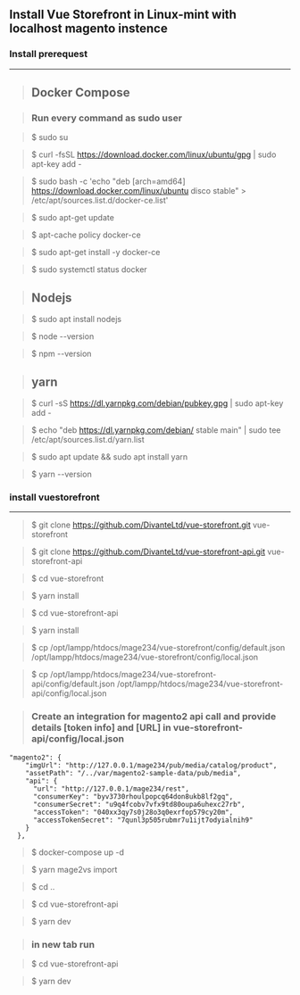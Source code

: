 ## Install Vue Storefront in Linux-mint with localhost magento instence

### Install prerequest
------------
> ## Docker Compose

> ### Run every command as sudo user
    
> $ sudo su

> $ curl -fsSL https://download.docker.com/linux/ubuntu/gpg | sudo apt-key add -

> $ sudo bash -c 'echo "deb [arch=amd64] https://download.docker.com/linux/ubuntu disco stable" > /etc/apt/sources.list.d/docker-ce.list'

> $ sudo apt-get update

> $ apt-cache policy docker-ce

> $ sudo apt-get install -y docker-ce

> $ sudo systemctl status docker
 
> ## Nodejs

> $ sudo apt install nodejs

> $ node --version

> $ npm --version

> ## yarn

> $ curl -sS https://dl.yarnpkg.com/debian/pubkey.gpg | sudo apt-key add -

> $ echo "deb https://dl.yarnpkg.com/debian/ stable main" | sudo tee /etc/apt/sources.list.d/yarn.list

> $ sudo apt update && sudo apt install yarn

> $ yarn --version

### install vuestorefront
------------
>   $ git clone https://github.com/DivanteLtd/vue-storefront.git vue-storefront

>   $ git clone https://github.com/DivanteLtd/vue-storefront-api.git vue-storefront-api

>   $ cd vue-storefront

>   $ yarn install

>   $ cd vue-storefront-api

>   $ yarn install

>   $ cp /opt/lampp/htdocs/mage234/vue-storefront/config/default.json /opt/lampp/htdocs/mage234/vue-storefront/config/local.json

>   $ cp /opt/lampp/htdocs/mage234/vue-storefront-api/config/default.json /opt/lampp/htdocs/mage234/vue-storefront-api/config/local.json

>   ### Create an integration for magento2 api call and provide details [token info] and [URL] in vue-storefront-api/config/local.json

```
"magento2": {
    "imgUrl": "http://127.0.0.1/mage234/pub/media/catalog/product",
    "assetPath": "/../var/magento2-sample-data/pub/media",
    "api": {
      "url": "http://127.0.0.1/mage234/rest",
      "consumerKey": "byv3730rhoulpopcq64don8ukb8lf2gq",
      "consumerSecret": "u9q4fcobv7vfx9td80oupa6uhexc27rb",
      "accessToken": "040xx3qy7s0j28o3q0exrfop579cy20m",
      "accessTokenSecret": "7qunl3p505rubmr7u1ijt7odyialnih9"
    }
  }, 

```

>   $ docker-compose up -d

>   $ yarn mage2vs import

>   $ cd ..

>   $ cd vue-storefront-api

>   $ yarn dev

>   ### in new tab run

>   $ cd vue-storefront-api

>   $ yarn dev

